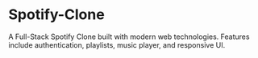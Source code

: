 # Spotify-Clone
A Full-Stack Spotify Clone built with modern web technologies. Features include authentication, playlists, music player, and responsive UI.
